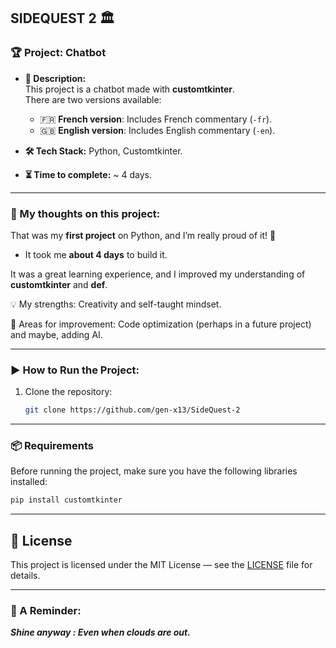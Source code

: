 ## SIDEQUEST 2 🏛️

### **🏆 Project: Chatbot**

- **📌 Description:**  
  This project is a chatbot made with **customtkinter**.  
  There are two versions available:  
  - 🇫🇷 **French version**: Includes French commentary (`-fr`).  
  - 🇬🇧 **English version**: Includes English commentary (`-en`).  

- **🛠 Tech Stack:** Python, Customtkinter.  
- **⏳ Time to complete:** ~ 4 days.  

---

### **💭 My thoughts on this project:**  
That was my **first project** on Python, and I’m really proud of it! 🎉  
- It took me **about 4 days** to build it.   

It was a great learning experience, and I improved my understanding of **customtkinter** and **def**.

💡 My strengths: Creativity and self-taught mindset.

🚀 Areas for improvement: Code optimization (perhaps in a future project) 
                           and maybe, adding AI.

---

### **▶️ How to Run the Project:**  
1. Clone the repository:  
   ```bash
   git clone https://github.com/gen-x13/SideQuest-2
   ```
---

### **📦 Requirements**  
Before running the project, make sure you have the following libraries installed:  
```bash
pip install customtkinter

```
---

## 📝 License

This project is licensed under the MIT License — see the [LICENSE](./LICENSE) file for details.

---
### **💜 A Reminder:**

***Shine anyway : Even when clouds are out.***
